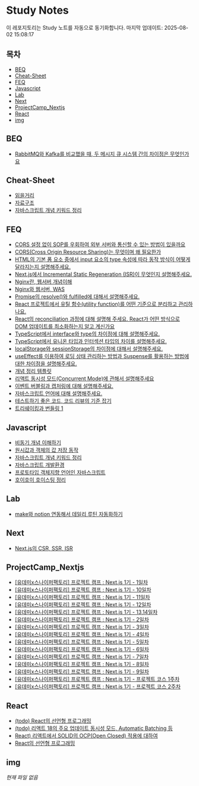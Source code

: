 # Study Notes

이 레포지토리는 Study 노트를 자동으로 동기화합니다. 마지막 업데이트: 2025-08-02 15:08:17

## 목차

- [BEQ](#beq)
- [Cheat-Sheet](#cheat-sheet)
- [FEQ](#feq)
- [Javascript](#javascript)
- [Lab](#lab)
- [Next](#next)
- [ProjectCamp_Nextjs](#projectcamp_nextjs)
- [React](#react)
- [img](#img)


## BEQ

- [RabbitMQ와 Kafka를 비교했을 때, 두 메시지 큐 시스템 간의 차이점은 무엇인가요](https://softourr.github.io/posts/beq/RabbitMQ%EC%99%80-Kafka%EB%A5%BC-%EB%B9%84%EA%B5%90%ED%96%88%EC%9D%84-%EB%95%8C%2C-%EB%91%90-%EB%A9%94%EC%8B%9C%EC%A7%80-%ED%81%90-%EC%8B%9C%EC%8A%A4%ED%85%9C-%EA%B0%84%EC%9D%98-%EC%B0%A8%EC%9D%B4%EC%A0%90%EC%9D%80-%EB%AC%B4%EC%97%87%EC%9D%B8%EA%B0%80%EC%9A%94/)

## Cheat-Sheet

- [읽을거리](https://softourr.github.io/posts/cheat-sheet/%EC%9D%BD%EC%9D%84%EA%B1%B0%EB%A6%AC/)
- [자료구조](https://softourr.github.io/posts/cheat-sheet/%EC%9E%90%EB%A3%8C%EA%B5%AC%EC%A1%B0/)
- [자바스크립트 개념 키워드 정리](https://softourr.github.io/posts/cheat-sheet/%EC%9E%90%EB%B0%94%EC%8A%A4%ED%81%AC%EB%A6%BD%ED%8A%B8-%EA%B0%9C%EB%85%90-%ED%82%A4%EC%9B%8C%EB%93%9C-%EC%A0%95%EB%A6%AC/)

## FEQ

- [CORS 설정 없이 SOP를 우회하여 외부 서버와 통신할 수 있는 방법이 있을까요](https://softourr.github.io/posts/feq/CORS-%EC%84%A4%EC%A0%95-%EC%97%86%EC%9D%B4-SOP%EB%A5%BC-%EC%9A%B0%ED%9A%8C%ED%95%98%EC%97%AC-%EC%99%B8%EB%B6%80-%EC%84%9C%EB%B2%84%EC%99%80-%ED%86%B5%EC%8B%A0%ED%95%A0-%EC%88%98-%EC%9E%88%EB%8A%94-%EB%B0%A9%EB%B2%95%EC%9D%B4-%EC%9E%88%EC%9D%84%EA%B9%8C%EC%9A%94/)
- [CORS(Cross Origin Resource Sharing)는 무엇이며 왜 필요한가](https://softourr.github.io/posts/feq/CORS%28Cross-Origin-Resource-Sharing%29%EB%8A%94-%EB%AC%B4%EC%97%87%EC%9D%B4%EB%A9%B0-%EC%99%9C-%ED%95%84%EC%9A%94%ED%95%9C%EA%B0%80/)
- [HTML의 기본 폼 요소 중에서 input 요소의 type 속성에 따라 동작 방식이 어떻게 달라지는지 설명해주세요.](https://softourr.github.io/posts/feq/HTML%EC%9D%98-%EA%B8%B0%EB%B3%B8-%ED%8F%BC-%EC%9A%94%EC%86%8C-%EC%A4%91%EC%97%90%EC%84%9C-input-%EC%9A%94%EC%86%8C%EC%9D%98-type-%EC%86%8D%EC%84%B1%EC%97%90-%EB%94%B0%EB%9D%BC-%EB%8F%99%EC%9E%91-%EB%B0%A9%EC%8B%9D%EC%9D%B4-%EC%96%B4%EB%96%BB%EA%B2%8C-%EB%8B%AC%EB%9D%BC%EC%A7%80%EB%8A%94%EC%A7%80-%EC%84%A4%EB%AA%85%ED%95%B4%EC%A3%BC%EC%84%B8%EC%9A%94./)
- [Next.js에서 Incremental Static Regeneration (ISR)이 무엇인지 설명해주세요.](https://softourr.github.io/posts/feq/Next.js%EC%97%90%EC%84%9C-Incremental-Static-Regeneration-%28ISR%29%EC%9D%B4-%EB%AC%B4%EC%97%87%EC%9D%B8%EC%A7%80-%EC%84%A4%EB%AA%85%ED%95%B4%EC%A3%BC%EC%84%B8%EC%9A%94./)
- [Nginx란, 웹서버 개념이해](https://softourr.github.io/posts/feq/Nginx%EB%9E%80%2C-%EC%9B%B9%EC%84%9C%EB%B2%84-%EA%B0%9C%EB%85%90%EC%9D%B4%ED%95%B4/)
- [Nginx와 웹서버, WAS](https://softourr.github.io/posts/feq/Nginx%EC%99%80-%EC%9B%B9%EC%84%9C%EB%B2%84%2C-WAS/)
- [Promise의 resolve()와 fulfilled에 대해서 설명해주세요.](https://softourr.github.io/posts/feq/Promise%EC%9D%98-resolve%28%29%EC%99%80-fulfilled%EC%97%90-%EB%8C%80%ED%95%B4%EC%84%9C-%EC%84%A4%EB%AA%85%ED%95%B4%EC%A3%BC%EC%84%B8%EC%9A%94./)
- [React 프로젝트에서 유틸 함수(utility function)를 어떤 기준으로 분리하고 관리하나요.](https://softourr.github.io/posts/feq/React-%ED%94%84%EB%A1%9C%EC%A0%9D%ED%8A%B8%EC%97%90%EC%84%9C-%EC%9C%A0%ED%8B%B8-%ED%95%A8%EC%88%98%28utility-function%29%EB%A5%BC-%EC%96%B4%EB%96%A4-%EA%B8%B0%EC%A4%80%EC%9C%BC%EB%A1%9C-%EB%B6%84%EB%A6%AC%ED%95%98%EA%B3%A0-%EA%B4%80%EB%A6%AC%ED%95%98%EB%82%98%EC%9A%94./)
- [React의 reconciliation 과정에 대해 설명해 주세요. React가 어떤 방식으로 DOM 업데이트를 최소화하는지 알고 계신가요](https://softourr.github.io/posts/feq/React%EC%9D%98-reconciliation-%EA%B3%BC%EC%A0%95%EC%97%90-%EB%8C%80%ED%95%B4-%EC%84%A4%EB%AA%85%ED%95%B4-%EC%A3%BC%EC%84%B8%EC%9A%94.-React%EA%B0%80-%EC%96%B4%EB%96%A4-%EB%B0%A9%EC%8B%9D%EC%9C%BC%EB%A1%9C-DOM-%EC%97%85%EB%8D%B0%EC%9D%B4%ED%8A%B8%EB%A5%BC-%EC%B5%9C%EC%86%8C%ED%99%94%ED%95%98%EB%8A%94%EC%A7%80-%EC%95%8C%EA%B3%A0-%EA%B3%84%EC%8B%A0%EA%B0%80%EC%9A%94/)
- [TypeScript에서 interface와 type의 차이점에 대해 설명해주세요.](https://softourr.github.io/posts/feq/TypeScript%EC%97%90%EC%84%9C-interface%EC%99%80-type%EC%9D%98-%EC%B0%A8%EC%9D%B4%EC%A0%90%EC%97%90-%EB%8C%80%ED%95%B4-%EC%84%A4%EB%AA%85%ED%95%B4%EC%A3%BC%EC%84%B8%EC%9A%94./)
- [TypeScript에서 유니온 타입과 인터섹션 타입의 차이를 설명해주세요.](https://softourr.github.io/posts/feq/TypeScript%EC%97%90%EC%84%9C-%EC%9C%A0%EB%8B%88%EC%98%A8-%ED%83%80%EC%9E%85%EA%B3%BC-%EC%9D%B8%ED%84%B0%EC%84%B9%EC%85%98-%ED%83%80%EC%9E%85%EC%9D%98-%EC%B0%A8%EC%9D%B4%EB%A5%BC-%EC%84%A4%EB%AA%85%ED%95%B4%EC%A3%BC%EC%84%B8%EC%9A%94./)
- [localStorage와 sessionStorage의 차이점에 대해서 설명해주세요.](https://softourr.github.io/posts/feq/localStorage%EC%99%80-sessionStorage%EC%9D%98-%EC%B0%A8%EC%9D%B4%EC%A0%90%EC%97%90-%EB%8C%80%ED%95%B4%EC%84%9C-%EC%84%A4%EB%AA%85%ED%95%B4%EC%A3%BC%EC%84%B8%EC%9A%94./)
- [useEffect를 이용하여 로딩 상태 관리하는 방법과 Suspense를 활용하는 방법에 대한 차이점을 설명해주세요.](https://softourr.github.io/posts/feq/useEffect%EB%A5%BC-%EC%9D%B4%EC%9A%A9%ED%95%98%EC%97%AC-%EB%A1%9C%EB%94%A9-%EC%83%81%ED%83%9C-%EA%B4%80%EB%A6%AC%ED%95%98%EB%8A%94-%EB%B0%A9%EB%B2%95%EA%B3%BC-Suspense%EB%A5%BC-%ED%99%9C%EC%9A%A9%ED%95%98%EB%8A%94-%EB%B0%A9%EB%B2%95%EC%97%90-%EB%8C%80%ED%95%9C-%EC%B0%A8%EC%9D%B4%EC%A0%90%EC%9D%84-%EC%84%A4%EB%AA%85%ED%95%B4%EC%A3%BC%EC%84%B8%EC%9A%94./)
- [개념 정리 템플릿](https://softourr.github.io/posts/feq/%EA%B0%9C%EB%85%90-%EC%A0%95%EB%A6%AC-%ED%85%9C%ED%94%8C%EB%A6%BF/)
- [리액트 동시성 모드(Concurrent Mode)에 관해서 설명해주세요](https://softourr.github.io/posts/feq/%EB%A6%AC%EC%95%A1%ED%8A%B8-%EB%8F%99%EC%8B%9C%EC%84%B1-%EB%AA%A8%EB%93%9C%28Concurrent-Mode%29%EC%97%90-%EA%B4%80%ED%95%B4%EC%84%9C-%EC%84%A4%EB%AA%85%ED%95%B4%EC%A3%BC%EC%84%B8%EC%9A%94/)
- [이벤트 버블링과 캡처링에 대해 설명해주세요.](https://softourr.github.io/posts/feq/%EC%9D%B4%EB%B2%A4%ED%8A%B8-%EB%B2%84%EB%B8%94%EB%A7%81%EA%B3%BC-%EC%BA%A1%EC%B2%98%EB%A7%81%EC%97%90-%EB%8C%80%ED%95%B4-%EC%84%A4%EB%AA%85%ED%95%B4%EC%A3%BC%EC%84%B8%EC%9A%94./)
- [자바스크립트 언어에 대해 설명해주세요.](https://softourr.github.io/posts/feq/%EC%9E%90%EB%B0%94%EC%8A%A4%ED%81%AC%EB%A6%BD%ED%8A%B8-%EC%96%B8%EC%96%B4%EC%97%90-%EB%8C%80%ED%95%B4-%EC%84%A4%EB%AA%85%ED%95%B4%EC%A3%BC%EC%84%B8%EC%9A%94./)
- [테스트하기 좋은 코드, 코드 리뷰의 기준 잡기](https://softourr.github.io/posts/feq/%ED%85%8C%EC%8A%A4%ED%8A%B8%ED%95%98%EA%B8%B0-%EC%A2%8B%EC%9D%80-%EC%BD%94%EB%93%9C%2C-%EC%BD%94%EB%93%9C-%EB%A6%AC%EB%B7%B0%EC%9D%98-%EA%B8%B0%EC%A4%80-%EC%9E%A1%EA%B8%B0/)
- [트리쉐이킹과 번들링   1](https://softourr.github.io/posts/feq/%ED%8A%B8%EB%A6%AC%EC%89%90%EC%9D%B4%ED%82%B9%EA%B3%BC-%EB%B2%88%EB%93%A4%EB%A7%81---1/)

## Javascript

- [비동기 개념 이해하기](https://softourr.github.io/posts/javascript/%EB%B9%84%EB%8F%99%EA%B8%B0-%EA%B0%9C%EB%85%90-%EC%9D%B4%ED%95%B4%ED%95%98%EA%B8%B0/)
- [원시값과 객체의 값 저장 동작](https://softourr.github.io/posts/javascript/%EC%9B%90%EC%8B%9C%EA%B0%92%EA%B3%BC-%EA%B0%9D%EC%B2%B4%EC%9D%98-%EA%B0%92-%EC%A0%80%EC%9E%A5-%EB%8F%99%EC%9E%91/)
- [자바스크립트 개념 키워드 정리](https://softourr.github.io/posts/javascript/%EC%9E%90%EB%B0%94%EC%8A%A4%ED%81%AC%EB%A6%BD%ED%8A%B8-%EA%B0%9C%EB%85%90-%ED%82%A4%EC%9B%8C%EB%93%9C-%EC%A0%95%EB%A6%AC/)
- [자바스크립트 개발환경](https://softourr.github.io/posts/javascript/%EC%9E%90%EB%B0%94%EC%8A%A4%ED%81%AC%EB%A6%BD%ED%8A%B8-%EA%B0%9C%EB%B0%9C%ED%99%98%EA%B2%BD/)
- [프로토타입 객체지향 언어인 자바스크립트](https://softourr.github.io/posts/javascript/%ED%94%84%EB%A1%9C%ED%86%A0%ED%83%80%EC%9E%85-%EA%B0%9D%EC%B2%B4%EC%A7%80%ED%96%A5-%EC%96%B8%EC%96%B4%EC%9D%B8-%EC%9E%90%EB%B0%94%EC%8A%A4%ED%81%AC%EB%A6%BD%ED%8A%B8/)
- [호이호이 호이스팅 정리](https://softourr.github.io/posts/javascript/%ED%98%B8%EC%9D%B4%ED%98%B8%EC%9D%B4-%ED%98%B8%EC%9D%B4%EC%8A%A4%ED%8C%85-%EC%A0%95%EB%A6%AC/)

## Lab

- [make와 notion 연동해서 데일리 루틴 자동화하기](https://softourr.github.io/posts/lab/make%EC%99%80-notion-%EC%97%B0%EB%8F%99%ED%95%B4%EC%84%9C-%EB%8D%B0%EC%9D%BC%EB%A6%AC-%EB%A3%A8%ED%8B%B4-%EC%9E%90%EB%8F%99%ED%99%94%ED%95%98%EA%B8%B0/)

## Next

- [Next.js의 CSR, SSR, ISR](https://softourr.github.io/posts/next/Next.js%EC%9D%98-CSR%2C-SSR%2C-ISR/)

## ProjectCamp_Nextjs

- [[유데미x스나이퍼팩토리] 프로젝트 캠프 : Next.js 1기 - 1일차](https://softourr.github.io/posts/projectcamp_nextjs/day1/)
- [[유데미x스나이퍼팩토리] 프로젝트 캠프 : Next.js 1기 - 10일차](https://softourr.github.io/posts/projectcamp_nextjs/day10/)
- [[유데미x스나이퍼팩토리] 프로젝트 캠프 : Next.js 1기 - 11일차](https://softourr.github.io/posts/projectcamp_nextjs/day11/)
- [[유데미x스나이퍼팩토리] 프로젝트 캠프 : Next.js 1기 - 12일차](https://softourr.github.io/posts/projectcamp_nextjs/day12/)
- [[유데미x스나이퍼팩토리] 프로젝트 캠프 : Next.js 1기 - 13,14일차](https://softourr.github.io/posts/projectcamp_nextjs/day13-14/)
- [[유데미x스나이퍼팩토리] 프로젝트 캠프 : Next.js 1기 - 2일차](https://softourr.github.io/posts/projectcamp_nextjs/day2/)
- [[유데미x스나이퍼팩토리] 프로젝트 캠프 : Next.js 1기 - 3일차](https://softourr.github.io/posts/projectcamp_nextjs/day3/)
- [[유데미x스나이퍼팩토리] 프로젝트 캠프 : Next.js 1기 - 4일차](https://softourr.github.io/posts/projectcamp_nextjs/day4/)
- [[유데미x스나이퍼팩토리] 프로젝트 캠프 : Next.js 1기 - 5일차](https://softourr.github.io/posts/projectcamp_nextjs/day5/)
- [[유데미x스나이퍼팩토리] 프로젝트 캠프 : Next.js 1기 - 6일차](https://softourr.github.io/posts/projectcamp_nextjs/day6/)
- [[유데미x스나이퍼팩토리] 프로젝트 캠프 : Next.js 1기 - 7일차](https://softourr.github.io/posts/projectcamp_nextjs/day7/)
- [[유데미x스나이퍼팩토리] 프로젝트 캠프 : Next.js 1기 - 8일차](https://softourr.github.io/posts/projectcamp_nextjs/day8/)
- [[유데미x스나이퍼팩토리] 프로젝트 캠프 : Next.js 1기 - 9일차](https://softourr.github.io/posts/projectcamp_nextjs/day9/)
- [[유데미x스나이퍼팩토리] 프로젝트 캠프 : Next.js 1기 - 프로젝트 코스 1주차](https://softourr.github.io/posts/projectcamp_nextjs/proj1w/)
- [[유데미x스나이퍼팩토리] 프로젝트 캠프 : Next.js 1기 - 프로젝트 코스 2주차](https://softourr.github.io/posts/projectcamp_nextjs/proj2w/)

## React

- [(todo) React의 선언형 프로그래밍](https://softourr.github.io/posts/react/%28todo%29-React%EC%9D%98-%EC%84%A0%EC%96%B8%ED%98%95-%ED%94%84%EB%A1%9C%EA%B7%B8%EB%9E%98%EB%B0%8D/)
- [(todo) 리액트 18의 주요 업데이트   동시성 모드, Automatic Batching 등](https://softourr.github.io/posts/react/%28todo%29-%EB%A6%AC%EC%95%A1%ED%8A%B8-18%EC%9D%98-%EC%A3%BC%EC%9A%94-%EC%97%85%EB%8D%B0%EC%9D%B4%ED%8A%B8---%EB%8F%99%EC%8B%9C%EC%84%B1-%EB%AA%A8%EB%93%9C%2C-Automatic-Batching-%EB%93%B1/)
- [React) 리액트에서 SOLID의 OCP(Open Closed) 적용에 대하여](https://softourr.github.io/posts/react/React%29-%EB%A6%AC%EC%95%A1%ED%8A%B8%EC%97%90%EC%84%9C-SOLID%EC%9D%98-OCP%28Open-Closed%29-%EC%A0%81%EC%9A%A9%EC%97%90-%EB%8C%80%ED%95%98%EC%97%AC/)
- [React의 선언형 프로그래밍](https://softourr.github.io/posts/react/React%EC%9D%98-%EC%84%A0%EC%96%B8%ED%98%95-%ED%94%84%EB%A1%9C%EA%B7%B8%EB%9E%98%EB%B0%8D/)

## img

*현재 파일 없음*
